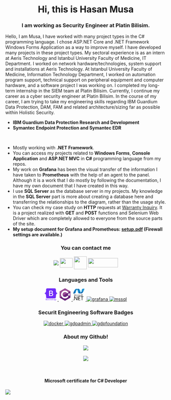 <h1 align="center">Hi, this is Hasan Musa</h1>
<h3 align="center">I am working as Security Engineer at Platin Bilisim. </h3>

Hello, I am Musa, I have worked with many project types in the C# programming language. I chose ASP.NET Core and .NET Framework Windows Forms Application as a way to improve myself. I have developed many projects in these project types. My sectoral experience is as an intern at Aeris Technology and Istanbul University Faculty of Medicine, IT Department. I worked on network hardware/technologies, system support and installations at Aeris Technology. At Istanbul University Faculty of Medicine, Information Technology Department, I worked on automation program support, technical support on peripheral equipment and computer hardware, and a software project I was working on. I completed my long-term internship in the SIEM team at Platin Bilisim. Currently, I continue my career as a cyber security engineer at Platin Bilisim. In the course of my career, I am trying to take my engineering skills regarding IBM Guardium Data Protection, DAM, FAM and related architecture/sizing far as possible within Holistic Security.

- **IBM Guardium Data Protection Research and Development**
- **Symantec Endpoint Protection and Symantec EDR**
</br>

- Mostly working with **.NET Framework**.
- You can access my projects related to **Windows Forms**, **Console Application** and **ASP.NET MVC** in **C#** programming language from my repos.
- My work on **Grafana** has been the visual transfer of the information I have taken to **Prometheus** with the help of an agent to the panel. Although it is a work that I do mostly by following the documentation, I have my own document that I have created in this way.
- I use **SQL Server** as the database server in my projects. My knowledge in the **SQL Server** part is more about creating a database here and transferring the relationships to the diagram, rather than the usage style.
- You can check my case study on **HTTP** requests at <a href="https://github.com/hmusakocak/WarrantyQuery"> Warranty Inquiry</a>. It is a project realized with **GET** and **POST** functions and Selenium Web Driver which are completely allowed to everyone from the source parts of the site.
- **My setup document for Grafana and Prometheus: [setup.pdf](https://github.com/hmusakocak/hmusakocak/files/10578270/setup.pdf) (Firewall settings are available.)**

<h3 align="center">You can contact me</h3>
<p align="center">
  <a href="https://www.linkedin.com/in/hasanmusakocak/" target="_blank"><img align="center" src="https://cdn-icons-png.flaticon.com/512/174/174857.png" height="29"/></a>
<a href="https://instagram.com/hmusakocak" target="_blank"><img align="center" src="https://raw.githubusercontent.com/rahuldkjain/github-profile-readme-generator/master/src/images/icons/Social/instagram.svg" height="30" width="40" /></a>
  <a href="mailto:hasanmusakocakk@gmail.com" target="_blank"><img align="center" src="https://cdn.pixabay.com/photo/2016/06/13/17/30/mail-1454734_960_720.png" height="40" width="40" /></a>
  <a href="https://www.nuget.org/profiles/hmk" target="_blank"><img align="center" src="https://www.nuget.org/Content/gallery/img/logo-header-94x29.png" height="29" width="94" /></a>

<h3 align="center">Languages and Tools</h3>
<p align="center"> <a href="https://getbootstrap.com" target="_blank" rel="noreferrer"> <img src="https://raw.githubusercontent.com/devicons/devicon/master/icons/bootstrap/bootstrap-plain-wordmark.svg" alt="bootstrap" width="40" height="40"/> </a> <a href="https://www.w3schools.com/cs/" target="_blank" rel="noreferrer"> <img src="https://raw.githubusercontent.com/devicons/devicon/master/icons/csharp/csharp-original.svg" alt="csharp" width="40" height="40"/> </a> <a href="https://dotnet.microsoft.com/" target="_blank" rel="noreferrer"> <img src="https://raw.githubusercontent.com/devicons/devicon/master/icons/dot-net/dot-net-original-wordmark.svg" alt="dotnet" width="40" height="40"/> </a> <a href="https://grafana.com" target="_blank" rel="noreferrer"> <img src="https://www.vectorlogo.zone/logos/grafana/grafana-icon.svg" alt="grafana" width="40" height="40"/> </a> <a href="https://www.microsoft.com/en-us/sql-server" target="_blank" rel="noreferrer"> <img src="https://www.svgrepo.com/show/303229/microsoft-sql-server-logo.svg" alt="mssql" width="40" height="40"/> </a> </p>

<h3 align="center">Securit Engineering Software Badges</h3>
<p align="center"><a href="https://www.credly.com/badges/c9647829-8fa3-4567-bf31-a71c31061826/public_url" target="_blank" rel="noreferrer"> <img src="https://github.com/user-attachments/assets/8bf8d2ed-b8ef-4e81-b7b4-ad2341ab8e77" alt="docker" width="120" height="120"/> </a><a href="https://www.credly.com/badges/da26956f-9542-4134-9e86-06bb76ae17ca/public_url" target="_blank" rel="noreferrer"> <img src="https://github.com/user-attachments/assets/e9caf8cd-ccaf-4f23-95e8-75a5d56fff82" alt="gdpadmin" width="120" height="120"/> </a><a href="https://www.credly.com/badges/dbffe596-ddf8-4f6d-b48f-a527faa88840/public_url" target="_blank" rel="noreferrer"> <img src="https://github.com/user-attachments/assets/7ba475ac-b3e0-4ef7-b4f0-9bad3a2b8173" alt="gdpfoundation" width="120" height="120"/> </a></p>
<h3 align="center">About my Github!</h3>
<p align="center">  </p>
<p align="center">
  <img src="https://github-readme-stats.vercel.app/api?username=hmusakocak&theme=tokyonight&show_icons=true&hide_border=true&count_private=true">
</p>
<p align="center">
   <img src="https://github-readme-stats.vercel.app/api/top-langs/?username=hmusakocak&hide=css,html&theme=tokyonight&show_icons=true&hide_border=true&count_private=true&layout=compact">
</p>
 
<br>
<h4 align="center">Microsoft certificate for C# Developer</h4>
<img src="https://github-production-user-asset-6210df.s3.amazonaws.com/61805121/264813910-b63ed3b0-dcdf-4e89-b8de-d82d7de30023.png">
